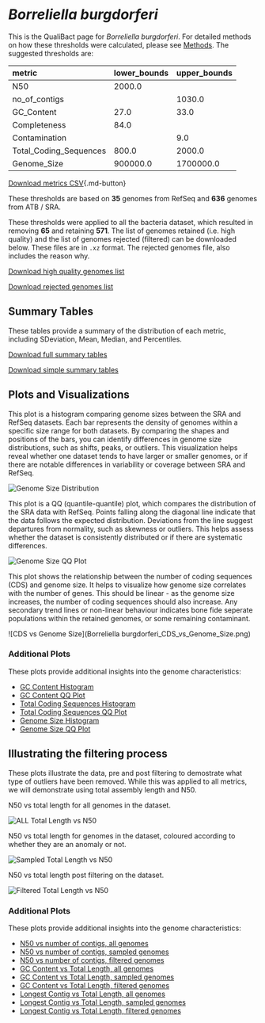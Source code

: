 # *Borreliella burgdorferi*

This is the QualiBact page for *Borreliella burgdorferi*. For detailed methods on how these thresholds were calculated, please see [Methods](../../methods.md).
The suggested thresholds are: 

| metric                 | lower_bounds   | upper_bounds   |
|:-----------------------|:---------------|:---------------|
| N50                    | 2000.0         |                |
| no_of_contigs          |                | 1030.0         |
| GC_Content             | 27.0           | 33.0           |
| Completeness           | 84.0           |                |
| Contamination          |                | 9.0            |
| Total_Coding_Sequences | 800.0          | 2000.0         |
| Genome_Size            | 900000.0       | 1700000.0      |

[Download metrics CSV](Borreliella_burgdorferi_metrics.csv){.md-button}


These thresholds are based on **35** genomes from RefSeq and **636** genomes from ATB / SRA.

These thresholds were applied to all the bacteria dataset, which resulted in removing **65** and retaining **571**.
The list of genomes retained (i.e. high quality) and the list of genomes rejected (filtered) can be downloaded below. These files are in `.xz` format. The rejected genomes file, also includes the reason why.

[Download high quality genomes list](Borreliella_burgdorferi_high_quality_genomes.csv.xz)


[Download rejected genomes list](Borreliella_burgdorferi_filtered_out_genomes.csv.xz)



## Summary Tables
These tables provide a summary of the distribution of each metric, including SDeviation, Mean, Median, and Percentiles.

[Download full summary tables](summary.csv)

[Download simple summary tables](selected_summary.csv)

## Plots and Visualizations

This plot is a histogram comparing genome sizes between the SRA and RefSeq datasets. Each bar represents the density of genomes within a specific size range for both datasets. By comparing the shapes and positions of the bars, you can identify differences in genome size distributions, such as shifts, peaks, or outliers. This visualization helps reveal whether one dataset tends to have larger or smaller genomes, or if there are notable differences in variability or coverage between SRA and RefSeq.

![Genome Size Distribution](Genome_Size_refseq_histogram_kde.png)

This plot is a QQ (quantile-quantile) plot, which compares the distribution of the SRA data with RefSeq. Points falling along the diagonal line indicate that the data follows the expected distribution. Deviations from the line suggest departures from normality, such as skewness or outliers. This helps assess whether the dataset is consistently distributed or if there are systematic differences.

![Genome Size QQ Plot](Genome_Size_refseq_qqplot.png)

This plot shows the relationship between the number of coding sequences (CDS) and genome size. It helps to visualize how genome size correlates with the number of genes. This should be linear - as the genome size increases, the number of coding sequences should also increase. Any secondary trend lines or non-linear behaviour indicates bone fide seperate populations within the retained genomes, or some remaining contaminant. 

![CDS vs Genome Size](Borreliella burgdorferi_CDS_vs_Genome_Size.png)

### Additional Plots

These plots provide additional insights into the genome characteristics:

- [GC Content Histogram](GC_Content_refseq_histogram_kde.png)
- [GC Content QQ Plot](GC_Content_refseq_qqplot.png)
- [Total Coding Sequences Histogram](Total_Coding_Sequences_refseq_histogram_kde.png)
- [Total Coding Sequences QQ Plot](Total_Coding_Sequences_refseq_qqplot.png)
- [Genome Size Histogram](Genome_Size_refseq_histogram_kde.png)
- [Genome Size QQ Plot](Genome_Size_refseq_qqplot.png)
## Illustrating the filtering process
These plots illustrate the data, pre and post filtering to demostrate what type of outliers have been removed. While this was applied to all metrics, we will demonstrate using total assembly length and N50.

N50 vs total length for all genomes in the dataset.

![ALL Total Length vs N50](Borreliella_burgdorferi_all_total_length_N50.png)

N50 vs total length for genomes in the dataset, coloured according to whether they are an anomaly or not.

![Sampled Total Length vs N50](Borreliella_burgdorferi_sample_total_length_N50.png)

N50 vs total length post filtering on the dataset.

![Filtered Total Length vs N50](Borreliella_burgdorferi_filt_total_length_N50.png)

### Additional Plots

These plots provide additional insights into the genome characteristics:

- [N50 vs number of contigs, all genomes](Borreliella_burgdorferi_all_N50_number.png)
- [N50 vs number of contigs, sampled genomes](Borreliella_burgdorferi_sample_N50_number.png)
- [N50 vs number of contigs, filtered genomes](Borreliella_burgdorferi_filt_N50_number.png)
- [GC Content vs Total Length, all genomes](Borreliella_burgdorferi_all_total_length_GC_Content.png)
- [GC Content vs Total Length, sampled genomes](Borreliella_burgdorferi_sample_total_length_GC_Content.png)
- [GC Content vs Total Length, filtered genomes](Borreliella_burgdorferi_filt_total_length_GC_Content.png)
- [Longest Contig vs Total Length, all genomes](Borreliella_burgdorferi_all_total_length_longest.png)
- [Longest Contig vs Total Length, sampled genomes](Borreliella_burgdorferi_sample_total_length_longest.png)
- [Longest Contig vs Total Length, filtered genomes](Borreliella_burgdorferi_filt_total_length_longest.png)
